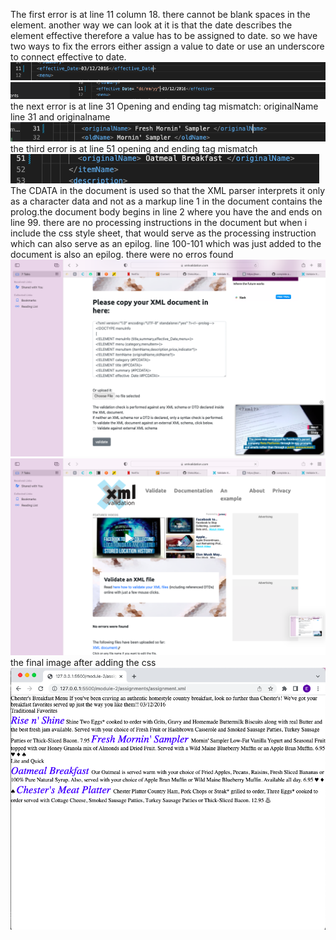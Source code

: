The first error is at line 11 column 18. there cannot be blank spaces in the element. another way we can look at it is that the date describes the element effective therefore a value has to be assigned to date. so we have two ways to fix the errors either assign a value to date or use an underscore to connect effective to date. ![image info](../assignments/assets/q1.png) ![image info](../assignments/assets/q1%20b.png)
the next error is at line 31 Opening and ending tag mismatch: originalName line 31 and originalname     ![image info](../assignments/assets/q2.png)
the third error is at line 51 opening and ending tag mismatch ![image info](../assignments/assets/q3.png)
The CDATA in the document is used so that the XML parser interprets it only as a character data and not as a markup 
line 1 in the document contains the prolog.the document body begins in line 2 where you have the <menuInfo> and ends on line 99. there are no processing instructions in the document but when i include the css style sheet, that would serve as the processing instruction which can also serve as an epilog. line 100-101 which was just added to the document is also an epilog. 
there were no erros found ![image info](../assignments/assets/validate%20vs%20well-formed.png) ![image info](../assignments/assets/validation.png)
the final image after adding the css ![image info](../assignments/assets/finalresult.png)